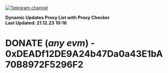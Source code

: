 [![Telegram channel](https://img.shields.io/endpoint?url=https://runkit.io/damiankrawczyk/telegram-badge/branches/master?url=https://t.me/n4z4v0d)](https://t.me/n4z4v0d) 

**Dynamic Updates Proxy List with Proxy Checker**  
**Last Updated: 21.12.23 10:16**

# DONATE (_any evm_) - 0xDEADf12DE9A24b47Da0a43E1bA70B8972F5296F2
